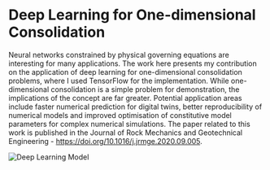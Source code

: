 # Deep Learning for One-dimensional Consolidation
Neural networks constrained by physical governing equations are interesting for many applications. The work here presents my contribution on the application of deep learning for one-dimensional consolidation problems, where I used TensorFlow for the implementation. While one-dimensional consolidation is a simple problem for demonstration, the implications of the concept are far greater. Potential application areas include faster numerical prediction for digital twins, better reproducibility of numerical models and improved optimisation of constitutive model parameters for complex numerical simulations. The paper related to this work is published in the Journal of Rock Mechanics and Geotechnical Engineering - https://doi.org/10.1016/j.jrmge.2020.09.005.

![Deep Learning Model](docs/assets/figs/nn.png)
